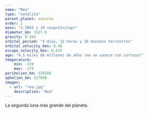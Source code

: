 ```yaml
---
name: "Rea"
type: "satélite"
parent_planet: saturno
order: 2
mass: "2.3065 x 10 <sup>21</sup>"
diameter_km: 1527.6
gravity: 0.264
orbital_period: "4 días, 12 horas y 26 minutos terrestres"
orbital_velocity_kms: 8.48
escape_velocity_kms: 0.635
age: "4.5 miles de millones de años (no se conoce con certeza)"
temperature:
    min: -220
    max: -174
perihelion_km: 526500
aphelion_km: 527600
images:
  - url: "rea.jpg"
    description: "Rea"
---
```


La segunda luna más grande del planeta.